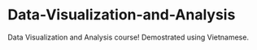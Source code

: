 # Data-Visualization-and-Analysis

Data Visualization and Analysis course!
Demostrated using Vietnamese. 
